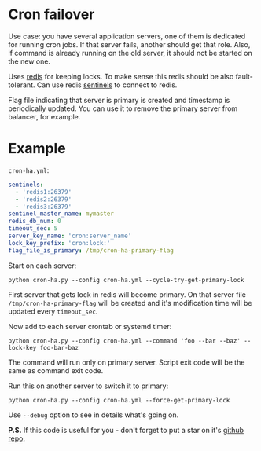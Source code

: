 # Cron failover

Use case: you have several application servers, one of them is dedicated for running cron jobs. If that server fails, another should get that role. Also, if command is already running on the old server, it should not be started on the new one.

Uses [redis](https://redis.io) for keeping locks. To make sense this redis should be also fault-tolerant. Can use redis [sentinels](https://redis.io/topics/sentinel) to connect to redis.

Flag file indicating that server is primary is created and timestamp is periodically updated. You can use it to remove the primary server from balancer, for example.

# Example

`cron-ha.yml`:

```yaml
sentinels:
  - 'redis1:26379'
  - 'redis2:26379'
  - 'redis3:26379'
sentinel_master_name: mymaster
redis_db_num: 0
timeout_sec: 5
server_key_name: 'cron:server_name'
lock_key_prefix: 'cron:lock:'
flag_file_is_primary: /tmp/cron-ha-primary-flag
```

Start on each server:

`python cron-ha.py --config cron-ha.yml --cycle-try-get-primary-lock`

First server that gets lock in redis will become primary. On that server file `/tmp/cron-ha-primary-flag` will be created and it's modification time will be updated every `timeout_sec`.

Now add to each server crontab or systemd timer:

`python cron-ha.py --config cron-ha.yml --command 'foo --bar --baz' --lock-key foo-bar-baz`

The command will run only on primary server. Script exit code will be the same as command exit code.

Run this on another server to switch it to primary:

`python cron-ha.py --config cron-ha.yml --force-get-primary-lock`

Use `--debug` option to see in details what's going on.

**P.S.** If this code is useful for you - don't forget to put a star on it's [github repo](https://github.com/selivan/cron-failover).
